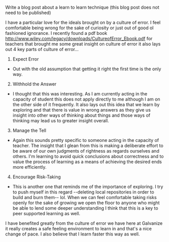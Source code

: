 Write a blog post about a learn to learn technique (this blog post does not need to be published)

I have a particular love for the ideals brought on by a culture of error.  I feel comfortable being wrong for the sake of curiosity or just out of good ol fashioned ignorance. I recently found a pdf book http://www.wiley.com/legacy/downloads/CultureofError_Ebook.pdf for teachers that brought me some great insight on culture of error it also lays out 4 key parts of culture of error...

1. Expect Error
  * Out with the old assumption that getting it right the first time is the only way.
2. Withhold the Answer
  * I thought that this was interesting.  As I am currently acting in the capacity of student this does not apply directly to me although I am on the other side of it frequently.  It also lays out this idea that we learn by exploring and that there is value in wrong answers as they give us insight into other ways of thinking about things and those ways of thinking may lead us to greater insight overall.
3. Manage the Tell
  * Again this sounds pretty specific to someone acting in the capacity of teacher.  The insight that I glean from this is making a deliberate effort to be aware of our own judgments of rightness as regards ourselves and others.  I'm learning to avoid quick conclusions about correctness and to value the process of learning as a means of achieving the desired ends more efficiently.
4. Encourage Risk-Taking
  * This is another one that reminds me of the importance of exploring.  I try to push myself in this regard --deleting local repositories in order to build and burn them-- lol.  When we can feel comfortable taking risks openly for the sake of growing we open the floor to anyone who might be able to lend some deeper understanding I think that this is a key to peer supported learning as well.

I have benefited greatly from the culture of error we have here at Galvanize it really creates a safe feeling environment to learn in and that's a nice change of pace.  I also believe that I learn faster this way as well.
